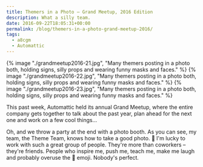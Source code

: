 ```yaml
---
title: Themers in a Photo – Grand Meetup, 2016 Edition
description: What a silly team.
date: 2016-09-22T18:05:31+00:00
permalink: /blog/themers-in-a-photo-grand-meetup-2016/
tags:
  - a8cgm
  - Automattic
---
```


{% image "./grandmeetup2016-21.jpg", "Many themers posting in a photo both, holding signs, silly props and wearing funny masks and faces." %}
{% image "./grandmeetup2016-22.jpg", "Many themers posting in a photo both, holding signs, silly props and wearing funny masks and faces." %}
{% image "./grandmeetup2016-23.jpg", "Many themers posting in a photo both, holding signs, silly props and wearing funny masks and faces." %}

This past week, Automattic held its annual Grand Meetup, where the entire company gets together to talk about the past year, plan ahead for the next one and work on a few cool things…

Oh, and we throw a party at the end with a photo booth. As you can see, my team, the Theme Team, knows how to take a good photo. 🙂 I'm lucky to work with such a great group of people. They're more than coworkers – they're friends. People who inspire me, push me, teach me, make me laugh and probably overuse the 💩 emoji. Nobody's perfect.
